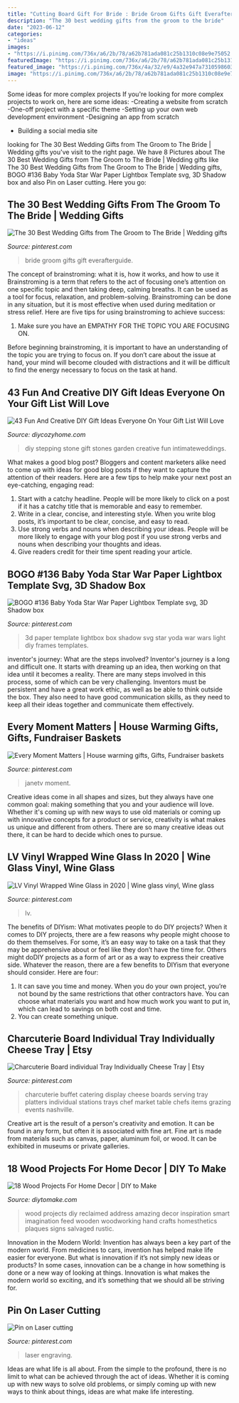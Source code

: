 ```yaml
---
title: "Cutting Board Gift For Bride : Bride Groom Gifts Gift Everafterguide"
description: "The 30 best wedding gifts from the groom to the bride"
date: "2023-06-12"
categories:
- "ideas"
images:
- "https://i.pinimg.com/736x/a6/2b/78/a62b781ada081c25b1310c08e9e75052.jpg"
featuredImage: "https://i.pinimg.com/736x/a6/2b/78/a62b781ada081c25b1310c08e9e75052.jpg"
featured_image: "https://i.pinimg.com/736x/4a/32/e9/4a32e947a7310598603cbc4b3a7e159d.jpg"
image: "https://i.pinimg.com/736x/a6/2b/78/a62b781ada081c25b1310c08e9e75052.jpg"
---
```



Some ideas for more complex projects
If you're looking for more complex projects to work on, here are some ideas: 
-Creating a website from scratch 
-One-off project with a specific theme 
-Setting up your own web development environment 
-Designing an app from scratch 
- Building a social media site

	

		
looking for The 30 Best Wedding Gifts from The Groom to The Bride | Wedding gifts you've visit to the right page. We have 8 Pictures about The 30 Best Wedding Gifts from The Groom to The Bride | Wedding gifts like The 30 Best Wedding Gifts from The Groom to The Bride | Wedding gifts, BOGO #136 Baby Yoda Star War Paper Lightbox Template svg, 3D Shadow box and also Pin on Laser cutting. Here you go:
		
    
## The 30 Best Wedding Gifts From The Groom To The Bride | Wedding Gifts

<img loading=lazy src="https://i.pinimg.com/736x/f8/95/b7/f895b72afdbc4e1de0bd6b46dcdacbb0--groom-to-bride-gift-bride-gifts.jpg" onerror="this.onerror=null;this.src='https://tse1.mm.bing.net/th?id=OIP.9uDmXPW8Uvx4Y88nDLpdmgHaFj&amp;pid=15.1';" alt="The 30 Best Wedding Gifts from The Groom to The Bride | Wedding gifts">

_Source: pinterest.com_

>bride groom gifts gift everafterguide. 

	

The concept of brainstroming: what it is, how it works, and how to use it
Brainstroming is a term that refers to the act of focusing one’s attention on one specific topic and then taking deep, calming breaths. It can be used as a tool for focus, relaxation, and problem-solving. Brainstroming can be done in any situation, but it is most effective when used during meditation or stress relief. Here are five tips for using brainstroming to achieve success:
1. Make sure you have an EMPATHY FOR THE TOPIC YOU ARE FOCUSING ON.

Before beginning brainstroming, it is important to have an understanding of the topic you are trying to focus on. If you don’t care about the issue at hand, your mind will become clouded with distractions and it will be difficult to find the energy necessary to focus on the task at hand.

    
## 43 Fun And Creative DIY Gift Ideas Everyone On Your Gift List Will Love

<img loading=lazy src="https://diycozyhome.com/wp-content/uploads/2015/12/stepping-stone.jpg" onerror="this.onerror=null;this.src='https://tse2.mm.bing.net/th?id=OIP.1QS3EDYOfKK-1ztPo0d5hgHaLH&amp;pid=15.1';" alt="43 Fun And Creative DIY Gift Ideas Everyone On Your Gift List Will Love">

_Source: diycozyhome.com_

>diy stepping stone gift stones garden creative fun intimateweddings. 

	

What makes a good blog post?
Bloggers and content marketers alike need to come up with ideas for good blog posts if they want to capture the attention of their readers. Here are a few tips to help make your next post an eye-catching, engaging read: 
1. Start with a catchy headline. People will be more likely to click on a post if it has a catchy title that is memorable and easy to remember.
2. Write in a clear, concise, and interesting style. When you write blog posts, it’s important to be clear, concise, and easy to read.
3. Use strong verbs and nouns when describing your ideas. People will be more likely to engage with your blog post if you use strong verbs and nouns when describing your thoughts and ideas.
4. Give readers credit for their time spent reading your article.

    
## BOGO #136 Baby Yoda Star War Paper Lightbox Template Svg, 3D Shadow Box

<img loading=lazy src="https://i.pinimg.com/736x/06/d8/bf/06d8bfbabe3b0f617036c6b999d1f726.jpg" onerror="this.onerror=null;this.src='https://tse2.mm.bing.net/th?id=OIP.9ePNt8SEYc7iFTkog_R9mgHaGE&amp;pid=15.1';" alt="BOGO #136 Baby Yoda Star War Paper Lightbox Template svg, 3D Shadow box">

_Source: pinterest.com_

>3d paper template lightbox box shadow svg star yoda war wars light diy frames templates. 

	

inventor's journey: What are the steps involved?
Inventor's journey is a long and difficult one. It starts with dreaming up an idea, then working on that idea until it becomes a reality. There are many steps involved in this process, some of which can be very challenging. Inventors must be persistent and have a great work ethic, as well as be able to think outside the box. They also need to have good communication skills, as they need to keep all their ideas together and communicate them effectively.

    
## Every Moment Matters | House Warming Gifts, Gifts, Fundraiser Baskets

<img loading=lazy src="https://i.pinimg.com/736x/e4/64/89/e46489e599fc1af769a52235248b8b10.jpg" onerror="this.onerror=null;this.src='https://tse4.mm.bing.net/th?id=OIP.osuk8LkJSYz11IR6IEp_DgHaJ3&amp;pid=15.1';" alt="Every Moment Matters | House warming gifts, Gifts, Fundraiser baskets">

_Source: pinterest.com_

>janetv moment. 

	

Creative ideas come in all shapes and sizes, but they always have one common goal: making something that you and your audience will love. Whether it's coming up with new ways to use old materials or coming up with innovative concepts for a product or service, creativity is what makes us unique and different from others. There are so many creative ideas out there, it can be hard to decide which ones to pursue.

    
## LV Vinyl Wrapped Wine Glass In 2020 | Wine Glass Vinyl, Wine Glass

<img loading=lazy src="https://i.pinimg.com/736x/a6/2b/78/a62b781ada081c25b1310c08e9e75052.jpg" onerror="this.onerror=null;this.src='https://tse3.mm.bing.net/th?id=OIP.9KeaqVHe6HE_g8MFSgJBlgHaJ3&amp;pid=15.1';" alt="LV Vinyl Wrapped Wine Glass in 2020 | Wine glass vinyl, Wine glass">

_Source: pinterest.com_

>lv. 

	

The benefits of DIYism: What motivates people to do DIY projects?
When it comes to DIY projects, there are a few reasons why people might choose to do them themselves. For some, it’s an easy way to take on a task that they may be apprehensive about or feel like they don’t have the time for. Others might doDIY projects as a form of art or as a way to express their creative side. Whatever the reason, there are a few benefits to DIYism that everyone should consider. Here are four: 
1) It can save you time and money. When you do your own project, you’re not bound by the same restrictions that other contractors have. You can choose what materials you want and how much work you want to put in, which can lead to savings on both cost and time. 
2) You can create something unique.

    
## Charcuterie Board Individual Tray Individually Cheese Tray | Etsy

<img loading=lazy src="https://i.pinimg.com/originals/a7/b5/28/a7b528faa8fd41fc67096afeac09a9f9.jpg" onerror="this.onerror=null;this.src='https://tse4.mm.bing.net/th?id=OIP.cJT81aldZAB9MJKL1rVK5wHaLH&amp;pid=15.1';" alt="Charcuterie Board individual Tray Individually Cheese Tray | Etsy">

_Source: pinterest.com_

>charcuterie buffet catering display cheese boards serving tray platters individual stations trays chef market table chefs items grazing events nashville. 

	

Creative art is the result of a person's creativity and emotion. It can be found in any form, but often it is associated with fine art. Fine art is made from materials such as canvas, paper, aluminum foil, or wood. It can be exhibited in museums or private galleries.

    
## 18 Wood Projects For Home Decor | DIY To Make

<img loading=lazy src="http://www.diytomake.com/wp-content/uploads/2016/03/DIY-Reclaimed-Wood-Projects-1.jpg" onerror="this.onerror=null;this.src='https://tse1.mm.bing.net/th?id=OIP.SkjX2-ILYZzP6rSSLo3A3QHaJ3&amp;pid=15.1';" alt="18 Wood Projects For Home Decor | DIY to Make">

_Source: diytomake.com_

>wood projects diy reclaimed address amazing decor inspiration smart imagination feed wooden woodworking hand crafts homesthetics plaques signs salvaged rustic. 

	

Innovation in the Modern World:
Invention has always been a key part of the modern world. From medicines to cars, invention has helped make life easier for everyone. But what is innovation if it’s not simply new ideas or products? In some cases, innovation can be a change in how something is done or a new way of looking at things. Innovation is what makes the modern world so exciting, and it’s something that we should all be striving for.

    
## Pin On Laser Cutting

<img loading=lazy src="https://i.pinimg.com/736x/4a/32/e9/4a32e947a7310598603cbc4b3a7e159d.jpg" onerror="this.onerror=null;this.src='https://tse4.mm.bing.net/th?id=OIP.KAosCRP7Kk9yvoaqOWJs7QHaJ4&amp;pid=15.1';" alt="Pin on Laser cutting">

_Source: pinterest.com_

>laser engraving. 

	

Ideas are what life is all about. From the simple to the profound, there is no limit to what can be achieved through the act of ideas. Whether it is coming up with new ways to solve old problems, or simply coming up with new ways to think about things, ideas are what make life interesting.

